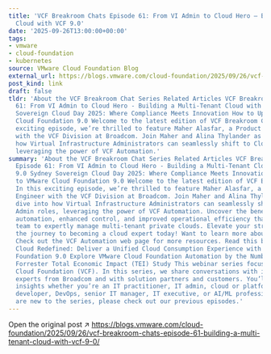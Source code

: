```yaml
---
title: 'VCF Breakroom Chats Episode 61: From VI Admin to Cloud Hero – Building a Multi-Tenant
  Cloud with VCF 9.0'
date: '2025-09-26T13:00:00+00:00'
tags:
- vmware
- cloud-foundation
- kubernetes
source: VMware Cloud Foundation Blog
external_url: https://blogs.vmware.com/cloud-foundation/2025/09/26/vcf-breakroom-chats-episode-61-building-a-multi-tenant-cloud-with-vcf-9-0/
post_kind: link
draft: false
tldr: 'About the VCF Breakroom Chat Series Related Articles VCF Breakroom Chats Episode
  61: From VI Admin to Cloud Hero - Building a Multi-Tenant Cloud with VCF 9.0 Sydney
  Sovereign Cloud Day 2025: Where Compliance Meets Innovation How to Upgrade to VMware
  Cloud Foundation 9.0 Welcome to the latest edition of VCF Breakroom Chats! In this
  exciting episode, we’re thrilled to feature Maher Alasfar, a Product Marketing Engineer
  with the VCF Division at Broadcom. Join Maher and Alina Thylander as they dive into
  how Virtual Infrastructure Administrators can seamlessly shift to Cloud Admin roles,
  leveraging the power of VCF Automation.'
summary: 'About the VCF Breakroom Chat Series Related Articles VCF Breakroom Chats
  Episode 61: From VI Admin to Cloud Hero - Building a Multi-Tenant Cloud with VCF
  9.0 Sydney Sovereign Cloud Day 2025: Where Compliance Meets Innovation How to Upgrade
  to VMware Cloud Foundation 9.0 Welcome to the latest edition of VCF Breakroom Chats!
  In this exciting episode, we’re thrilled to feature Maher Alasfar, a Product Marketing
  Engineer with the VCF Division at Broadcom. Join Maher and Alina Thylander as they
  dive into how Virtual Infrastructure Administrators can seamlessly shift to Cloud
  Admin roles, leveraging the power of VCF Automation. Uncover the benefits of streamlined
  automation, enhanced control, and improved operational efficiency that enable your
  team to expertly manage multi-tenant private clouds. Elevate your strategy and embrace
  the journey to becoming a cloud expert today! Want to learn more about VCF Automation?
  Check out the VCF Automation web page for more resources. Read this blog post: Private
  Cloud Redefined: Deliver a Unified Cloud Consumption Experience with VMware Cloud
  Foundation 9.0 Explore VMware Cloud Foundation Automation by the Numbers with the
  Forrester Total Economic Impact (TEI) Study This webinar series focuses on VMware
  Cloud Foundation (VCF). In this series, we share conversations with industry-recognized
  experts from Broadcom and with solution partners and customers. You’ll gain relevant
  insights whether you’re an IT practitioner, IT admin, cloud or platform architect,
  developer, DevOps, senior IT manager, IT executive, or AI/ML professional. If you
  are new to the series, please check out our previous episodes.'
---
```

Open the original post ↗ https://blogs.vmware.com/cloud-foundation/2025/09/26/vcf-breakroom-chats-episode-61-building-a-multi-tenant-cloud-with-vcf-9-0/

